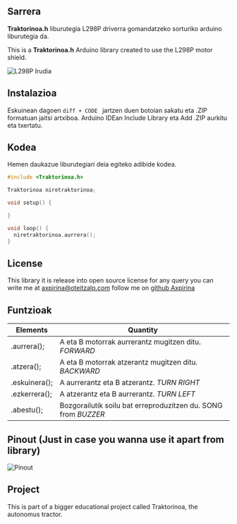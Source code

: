 ## Sarrera


**Traktorinoa.h** liburutegia L298P driverra gomandatzeko sorturiko arduino liburutegia da. 

This is a **Traktorinoa.h** Arduino library created to use the L298P motor shield.


![L298P Irudia](https://github.com/axpirina/Traktorinoa/blob/main/L298P.png "L298P")

## Instalazioa
Eskuinean dagoen ```diff + CODE ``` jartzen duen botoian sakatu eta .ZIP formatuan jaitsi artxiboa.
Arduino IDEan Include Library eta Add .ZIP aurkitu eta txertatu.

## Kodea
Hemen daukazue liburutegiari deia egiteko adibide kodea. 

```c++
#include <Traktorinoa.h>

Traktorinoa niretraktorinoa;

void setup() {

}

void loop() {
  niretraktorinoa.aurrera();
}
```

## License

This library it is release into open source license for any query you can write me at axpirina@oteitzalp.com
 follow me on [github Axpirina ](https://www.github.com/axpirina )
 

## Funtzioak 
|Elements| Quantity | 
|---|---|
| .aurrera();| A eta B motorrak aurrerantz mugitzen ditu. *FORWARD* | 
| .atzera();| A eta B motorrak atzerantz mugitzen ditu. *BACKWARD* | 
| .eskuinera();| A aurrerantz eta B atzerantz. *TURN RIGHT* | 
| .ezkerrera();| A atzerantz eta B aurrerantz. *TURN LEFT* | 
| .abestu();| Bozgorailutik soilu bat erreproduzitzen du. SONG from *BUZZER* | 


## Pinout (Just in case you wanna use it apart from library)

![Pinout](https://github.com/axpirina/Traktorinoa/blob/main/Pinout.png "Pinout")


  
## Project

This is part of a bigger educational project called Traktorinoa, the autonomus tractor. 
